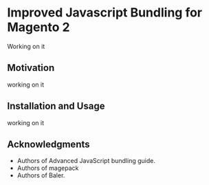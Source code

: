 # Improved Javascript Bundling for Magento 2
Working on it

## Motivation
working on it

## Installation and Usage
working on it

## Acknowledgments
* Authors of Advanced JavaScript bundling guide.
* Authors of magepack
* Authors of Baler.
